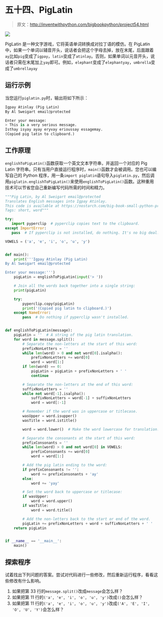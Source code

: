 # 五十四、PigLatin

> 原文：<http://inventwithpython.com/bigbookpython/project54.html>

![](img/9d995d63aaead72cad01120081eb8f75.png)

PigLatin 是一种文字游戏，它将英语单词转换成对拉丁语的模仿。在 PigLatin 中，如果一个单词以辅音开头，说话者会把这个字母去掉，放在末尾，后面跟着`ay`比如`pig`变成了`igpay`，`latin`变成了`atinlay`。否则，如果单词以元音开头，说话者只需在末尾加上`yay`即可。例如，`elephant`变成了`elephantyay`，`umbrella`变成了`umbrellayay`

## 运行示例

当您运行`piglatin.py`时，输出将如下所示：

```py
Igpay Atinlay (Pig Latin)
By Al Sweigart email@protected

Enter your message:
> This is a very serious message.
Isthay isyay ayay eryvay erioussay essagemay.
(Copied pig latin to clipboard.)
```

## 工作原理

`englishToPigLatin()`函数获取一个英文文本字符串，并返回一个对应的 Pig Latin 字符串。只有当用户直接运行程序时，`main()`函数才会被调用。您也可以编写自己的 Python 程序，用一条`import piglatin`语句导入`piglatin.py`，然后调用`piglatin.englishToPigLatin()`来使用`englishToPigLatin()`函数。这种重用技术可以节省您自己重新编写代码所需的时间和精力。

```py
"""Pig Latin, by Al Sweigart email@protected
Translates English messages into Igpay Atinlay.
This code is available at https://nostarch.com/big-book-small-python-programming
Tags: short, word"""

try:
   import pyperclip  # pyperclip copies text to the clipboard.
except ImportError:
   pass  # If pyperclip is not installed, do nothing. It's no big deal.

VOWELS = ('a', 'e', 'i', 'o', 'u', 'y')


def main():
    print('''Igpay Atinlay (Pig Latin)
By Al Sweigart email@protected

Enter your message:''')
    pigLatin = englishToPigLatin(input('> '))

    # Join all the words back together into a single string:
    print(pigLatin)

    try:
        pyperclip.copy(pigLatin)
        print('(Copied pig latin to clipboard.)')
    except NameError:
        pass  # Do nothing if pyperclip wasn't installed.


def englishToPigLatin(message):
    pigLatin = ''  # A string of the pig latin translation.
    for word in message.split():
        # Separate the non-letters at the start of this word:
        prefixNonLetters = ''
        while len(word) > 0 and not word[0].isalpha():
            prefixNonLetters += word[0]
            word = word[1:]
        if len(word) == 0:
            pigLatin = pigLatin + prefixNonLetters + ' '
            continue

        # Separate the non-letters at the end of this word:
        suffixNonLetters = ''
        while not word[-1].isalpha():
            suffixNonLetters = word[-1] + suffixNonLetters
            word = word[:-1]

        # Remember if the word was in uppercase or titlecase.
        wasUpper = word.isupper()
        wasTitle = word.istitle()

        word = word.lower()  # Make the word lowercase for translation.

        # Separate the consonants at the start of this word:
        prefixConsonants = ''
        while len(word) > 0 and not word[0] in VOWELS:
            prefixConsonants += word[0]
            word = word[1:]

        # Add the pig latin ending to the word:
        if prefixConsonants != '':
            word += prefixConsonants + 'ay'
        else:
            word += 'yay'

        # Set the word back to uppercase or titlecase:
        if wasUpper:
            word = word.upper()
        if wasTitle:
            word = word.title()

        # Add the non-letters back to the start or end of the word.
        pigLatin += prefixNonLetters + word + suffixNonLetters + ' '
    return pigLatin


if __name__ == '__main__':
    main() 
```

## 探索程序

试着找出下列问题的答案。尝试对代码进行一些修改，然后重新运行程序，看看这些修改有什么影响。

1.  如果把第 33 行的`message.split()`改成`message`会怎么样？
2.  如果把第 11 行的`('a', 'e', 'i', 'o', 'u', 'y')`改成`()`会怎么样？
3.  如果把第 11 行的`('a', 'e', 'i', 'o', 'u', 'y')`改成`('A', 'E', 'I', 'O', 'U', 'Y')`会怎么样？